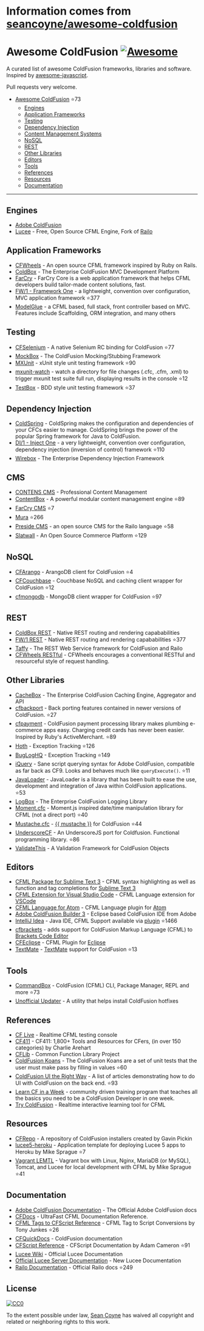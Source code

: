# Information comes from [seancoyne/awesome-coldfusion](https://github.com/seancoyne/awesome-coldfusion)
# Awesome ColdFusion [![Awesome](https://cdn.rawgit.com/sindresorhus/awesome/d7305f38d29fed78fa85652e3a63e154dd8e8829/media/badge.svg)](https://github.com/sindresorhus/awesome)

A curated list of awesome ColdFusion frameworks, libraries and software. Inspired by [awesome-javascript](https://github.com/sorrycc/awesome-javascript).

Pull requests very welcome.

* [Awesome ColdFusion](https://github.com/seancoyne/awesome-coldfusion) :star:73
	* [Engines](#engines)
	* [Application Frameworks](#application-frameworks)
	* [Testing](#testing)
	* [Dependency Injection](#dependency-injection)
	* [Content Management Systems](#cms)
	* [NoSQL](#nosql)
	* [REST](#rest)
	* [Other Libraries](#other-libraries)
	* [Editors](#editors)
	* [Tools](#tools)
	* [References](#references)
	* [Resources](#resources)
	* [Documentation](#documentation)
	
----

## Engines

* [Adobe ColdFusion](http://www.adobe.com/products/coldfusion-family.html)
* [Lucee](http://lucee.org/) - Free, Open Source CFML Engine, Fork of [Railo](http://www.getrailo.org/)

## Application Frameworks

* [CFWheels](https://cfwheels.org) - An open source CFML framework inspired by Ruby on Rails.
* [ColdBox](http://www.coldbox.org) - The Enterprise ColdFusion MVC Development Platform
* [FarCry](http://www.farcrycore.org) - FarCry Core is a web application framework that helps CFML developers build tailor-made content solutions, fast.
* [FW/1 - Framework One](https://github.com/framework-one/fw1) - a lightweight, convention over configuration, MVC application framework :star:377
* [ModelGlue](http://model-glue.com) - a CFML based, full stack, front controller based on MVC. Features include Scaffolding, ORM integration, and many others

## Testing

* [CFSelenium](https://github.com/teamcfadvance/CFSelenium) - A native Selenium RC binding for ColdFusion :star:77
* [MockBox](http://wiki.coldbox.org/wiki/MockBox.cfm) - The ColdFusion Mocking/Stubbing Framework
* [MXUnit](https://github.com/mxunit/mxunit) - xUnit style unit testing framework :star:90
* [mxunit-watch](https://github.com/atuttle/mxunit-watch) - watch a directory for file changes (.cfc, .cfm, .xml) to trigger mxunit test suite full run, displaying results in the console :star:12
* [TestBox](https://github.com/Ortus-Solutions/TestBox) - BDD style unit testing framework :star:37

## Dependency Injection

* [ColdSpring](http://www.coldspringframework.org/) - ColdSpring makes the configuration and dependencies of your CFCs easier to manage. ColdSpring brings the power of the popular Spring framework for Java to ColdFusion.
* [DI/1 - Inject One](https://github.com/framework-one/di1) - a very lightweight, convention over configuration, dependency injection (inversion of control) framework :star:110
* [Wirebox](http://wiki.coldbox.org/wiki/WireBox.cfm) - The Enterprise Dependency Injection Framework

## CMS

* [CONTENS CMS](http://www.contens.com/) - Professional Content Management
* [ContentBox](https://github.com/Ortus-Solutions/ContentBox) - A powerful modular content management engine :star:89
* [FarCry CMS](https://github.com/farcrycore/plugin-farcrycms) :star:7
* [Mura](https://github.com/blueriver/MuraCMS) :star:266
* [Preside CMS](https://github.com/pixl8/Preside-CMS) - an open source CMS for the Railo language :star:58
* [Slatwall](https://github.com/ten24/Slatwall) - An Open Source Commerce Platform :star:129

## NoSQL

* [CFArango](https://github.com/dajester2013/CFArango) - ArangoDB client for ColdFusion :star:4
* [CFCouchbase](https://github.com/Ortus-Solutions/cfcouchbase-sdk) - Couchbase NoSQL and caching client wrapper for ColdFusion :star:12
* [cfmongodb](https://github.com/marcesher/cfmongodb) - MongoDB client wrapper for ColdFusion :star:97

## REST

* [ColdBox REST](http://wiki.coldbox.org/wiki/Building_Rest_APIs.cfm) - Native REST routing and rendering capababilities
* [FW/1 REST](https://github.com/framework-one/fw1/wiki/Developing-Applications-Manual#controllers-for-rest-apis) - Native REST routing and rendering capababilities :star:377
* [Taffy](http://taffy.io) - The REST Web Service framework for ColdFusion and Railo
* [CFWheels RESTful](https://guides.cfwheels.org/docs/routing) - CFWheels encourages a conventional RESTful and resourceful style of request handling.

## Other Libraries

* [CacheBox](http://wiki.coldbox.org/wiki/CacheBox.cfm) - The Enterprise ColdFusion Caching Engine, Aggregator and API
* [cfbackport](https://github.com/misterdai/cfbackport) - Back porting features contained in newer versions of ColdFusion. :star:27
* [cfpayment](https://github.com/ghidinelli/cfpayment) - ColdFusion payment processing library makes plumbing e-commerce apps easy. Charging credit cards has never been easier. Inspired by Ruby's ActiveMerchant. :star:89
* [Hoth](https://github.com/aarongreenlee/Hoth) - Exception Tracking :star:126
* [BugLogHQ](https://github.com/oarevalo/BugLogHQ) - Exception Tracking :star:149
* [iQuery](https://github.com/atuttle/iquery) - Sane script querying syntax for Adobe ColdFusion, compatible as far back as CF9. Looks and behaves much like `queryExecute()`. :star:11
* [JavaLoader](https://github.com/markmandel/JavaLoader) - JavaLoader is a library that has been built to ease the use, development and integration of Java within ColdFusion applications. :star:53
* [LogBox](http://wiki.coldbox.org/wiki/LogBox.cfm) - The Enterprise ColdFusion Logging Library
* [Moment.cfc](https://github.com/AlumnIQ/momentcfc) - Moment.js inspired date/time manipulation library for CFML (not a direct port) :star:40
* [Mustache.cfc](https://github.com/rip747/Mustache.cfc) - [{{ mustache }}](http://mustache.github.io) for ColdFusion :star:44
* [UnderscoreCF](https://github.com/russplaysguitar/UnderscoreCF) - An UnderscoreJS port for Coldfusion. Functional programming library. :star:86
* [ValidateThis](http://validatethis.org) - A Validation Framework for ColdFusion Objects

## Editors

* [CFML Package for Sublime Text 3](https://github.com/jcberquist/sublimetext-cfml) - CFML syntax highlighting as well as function and tag completions for [Sublime Text 3](http://www.sublimetext.com)
* [CFML Extension for Visual Studio Code](https://marketplace.visualstudio.com/items?itemName=KamasamaK.vscode-cfml) - CFML Language extension for [VSCode](https://code.visualstudio.com/)
* [CFML Language for Atom](https://github.com/atuttle/atom-language-cfml) - CFML Language plugin for [Atom](https://atom.io/)
* [Adobe ColdFusion Builder 3](http://www.adobe.com/products/coldfusion-builder.html) - Eclipse based ColdFusion IDE from Adobe
* [IntelliJ Idea](http://www.jetbrains.com/idea/) - Java IDE, CFML Support available via [plugin](https://github.com/JetBrains/intellij-plugins/tree/master/CFML) :star:1466
* [cfbrackets](http://cfbrackets.org) - adds support for ColdFusion Markup Language (CFML) to [Brackets Code Editor](http://brackets.io/)
* [CFEclipse](http://cfeclipse.org) - CFML Plugin for [Eclipse](http://www.eclipse.org/)
* [TextMate](https://github.com/textmate/coldfusion.tmbundle) - [TextMate](http://macromates.com) support for ColdFusion :star:13

## Tools

* [CommandBox](https://github.com/Ortus-Solutions/commandbox) - ColdFusion (CFML) CLI, Package Manager, REPL and more :star:73
* [Unofficial Updater](http://www.uu-2.info/) - A utility that helps install ColdFusion hotfixes

## References

* [CF Live](http://cflive.net) - Realtime CFML testing console
* [CF411](http://carehart.org/cf411/) - CF411: 1,800+ Tools and Resources for CFers, (in over 150 categories) by Charlie Arehart
* [CFLib](http://cflib.org/) - Common Function Library Project
* [ColdFusion Koans](https://github.com/nodoherty/ColdFusion-Koans) - The ColdFusion Koans are a set of unit tests that the user must make pass by filling in values :star:60
* [ColdFusion UI the Right Way](https://github.com/cfjedimaster/ColdFusion-UI-the-Right-Way) - A list of articles demonstrating how to do UI with ColdFusion on the back end. :star:93
* [Learn CF in a Week](http://www.learncfinaweek.com) - community driven training program that teaches all the basics you need to be a ColdFusion Developer in one week.
* [Try ColdFusion](http://trycf.com/) - Realtime interactive learning tool for CFML

## Resources
* [CFRepo](http://www.gpickin.com/cfrepo/) - A repository of ColdFusion installers created by Gavin Pickin
* [lucee5-heroku](https://github.com/mikesprague/lucee5-heroku) - Application template for deploying Lucee 5 apps to Heroku by Mike Sprague :star:7
* [Vagrant LEMTL](https://github.com/mikesprague/vagrant-lemtl) - Vagrant box with Linux, Nginx, MariaDB (or MySQL), Tomcat, and Lucee for local development with CFML by Mike Sprague :star:41

## Documentation

* [Adobe ColdFusion Documentation](https://helpx.adobe.com/coldfusion/home.html) - The Official Adobe ColdFusion docs
* [CFDocs](http://cfdocs.org/) - UltraFast CFML Documentation Reference.
* [CFML Tags to CFScript Reference](https://github.com/cfchef/cfml-tag-to-script-conversions) -  CFML Tag to Script Conversions by Tony Junkes :star:26
* [CFQuickDocs](http://cfquickdocs.com/) - ColdFusion documentation
* [CFScript Reference](https://github.com/daccfml/cfscript/blob/master/cfscript.md) -  CFScript Documentation by Adam Cameron :star:91
* [Lucee Wiki](https://bitbucket.org/lucee/lucee/wiki/Home) - Official Lucee Documentation
* [Official Lucee Server Documentation](http://docs.lucee.org/) - New Lucee Documentation
* [Railo Documentation](https://github.com/getrailo/railo/wiki) - Official Railo docs :star:249

## License

[![CC0](http://mirrors.creativecommons.org/presskit/buttons/88x31/svg/cc-zero.svg)](https://creativecommons.org/publicdomain/zero/1.0/)

To the extent possible under law, [Sean Coyne](https://github.com/seancoyne/awesome-coldfusion) has waived all copyright and related or neighboring rights to this work.

